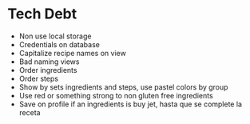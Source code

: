 Tech Debt
================================================================================

  - Non use local storage 
  - Credentials on database
  - Capitalize recipe names on view
  - Bad naming views
  - Order ingredients
  - Order steps
  - Show by sets ingredients and steps, use pastel colors by group
  - Use red or something strong to non gluten free ingredients 
  - Save on profile if an ingredients is buy jet, hasta que se complete la receta
